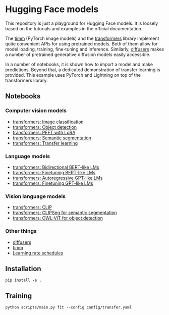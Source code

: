 # Hugging Face models

This repository is just a playground for Hugging Face models.
It is loosely based on the tutorials and examples in the official documentation.

The [timm](https://huggingface.co/docs/timm/index) (PyTorch image models)
and the [transformers](https://huggingface.co/docs/transformers/index)
library implement quite convenient APIs for using pretrained models.
Both of them allow for model loading, training, fine-tuning and inference.
Similarly, [diffusers](https://huggingface.co/docs/diffusers/index)
makes a number of pretrained generative diffusion models easily accessible.

In a number of notebooks, it is shown how to import a model and make predictions.
Beyond that, a dedicated demonstration of transfer learning is provided.
This example uses PyTorch and Lightning on top of the transformers library.


## Notebooks


### Computer vision models

- [transformers: Image classification](notebooks/transformers_cv_classif.ipynb)
- [transformers: Object detection](notebooks/transformers_cv_detect.ipynb)
- [transformers: PEFT with LoRA](notebooks/transformers_cv_lora.ipynb)
- [transformers: Semantic segmentation](notebooks/transformers_cv_segment.ipynb)
- [transformers: Transfer learning](notebooks/transformers_cv_transfer.ipynb)


### Language models

- [transformers: Bidirectional BERT-like LMs](notebooks/transformers_lm_bert.ipynb)
- [transformers: Finetuning BERT-like LMs](notebooks/transformers_lm_bert_finetune.ipynb)
- [transformers: Autoregressive GPT-like LMs](notebooks/transformers_lm_gpt.ipynb)
- [transformers: Finetuning GPT-like LMs](notebooks/transformers_lm_gpt_finetune.ipynb)


### Vision language models

- [transformers: CLIP](notebooks/transformers_vlm_clip.ipynb)
- [transformers: CLIPSeg for semantic segmentation](notebooks/transformers_vlm_clipseg.ipynb)
- [transformers: OWL-ViT for object detection](notebooks/transformers_vlm_owlvit.ipynb)


### Other things

- [diffusers](notebooks/diffusers.ipynb)
- [timm](notebooks/timm.ipynb)
- [Learning rate schedules](notebooks/lr_schedules.ipynb)


## Installation

```
pip install -e .
```


## Training

```
python scripts/main.py fit --config config/transfer.yaml
```
